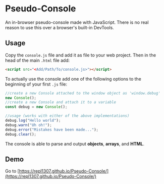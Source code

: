 # Pseudo-Console
An in-browser pseudo-console made with JavaScript. There is no real reason to use this over a browser's built-in DevTools.

## Usage
Copy the `console.js` file and add it as file to your web project. Then in the head of the main `.html` file add:
```html
<script src="<Add/Path/To/console.js>"></script>
```

To actually use the console add one of the following options to the beginning of your first `.js` file:
```javascript
//create a new Console attached to the window object as 'window.debug'
new Console();
//create a new Console and attach it to a variable
const debug = new Console();

//usage (works with either of the above implementations)
debug.log("Hello world");
debug.warn("Uh oh!");
debug.error("Mistakes have been made...");
debug.clear();

```
The console is able to parse and output **objects**, **arrays**, and **HTML**.
## Demo
Go to [https://repl1307.github.io/Pseudo-Console/](https://repl1307.github.io/Pseudo-Console/)
